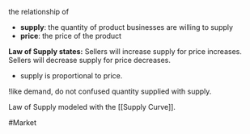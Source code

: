the relationship of
- **supply**: the quantity of product businesses are willing to supply
- **price**: the price of the product

**Law of Supply states:**
Sellers will increase supply for price increases.
Sellers will decrease supply for price decreases.
- supply is proportional to price.

!like demand, do not confused quantity supplied with supply.

Law of Supply modeled with the [[Supply Curve]].

#Market 